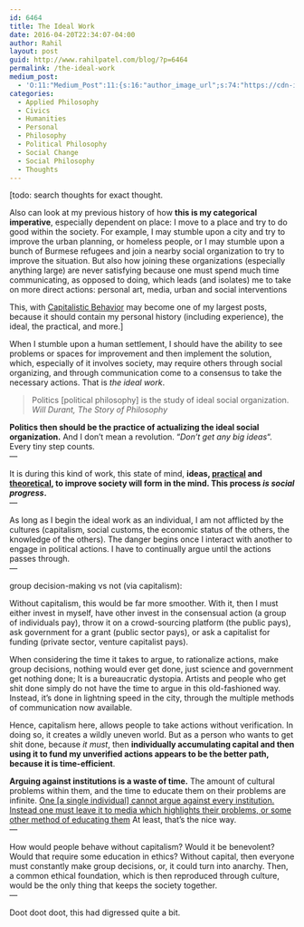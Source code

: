 ```yaml
---
id: 6464
title: The Ideal Work
date: 2016-04-20T22:34:07-04:00
author: Rahil
layout: post
guid: http://www.rahilpatel.com/blog/?p=6464
permalink: /the-ideal-work
medium_post:
  - 'O:11:"Medium_Post":11:{s:16:"author_image_url";s:74:"https://cdn-images-1.medium.com/fit/c/200/200/1*dmbNkD5D-u45r44go_cf0g.png";s:10:"author_url";s:28:"https://medium.com/@rahil627";s:11:"byline_name";N;s:12:"byline_email";N;s:10:"cross_link";s:2:"no";s:2:"id";s:12:"ef5f2d78a9f0";s:21:"follower_notification";s:3:"yes";s:7:"license";s:19:"all-rights-reserved";s:14:"publication_id";s:2:"-1";s:6:"status";s:6:"public";s:3:"url";s:56:"https://medium.com/@rahil627/the-ideal-work-ef5f2d78a9f0";}'
categories:
  - Applied Philosophy
  - Civics
  - Humanities
  - Personal
  - Philosophy
  - Political Philosophy
  - Social Change
  - Social Philosophy
  - Thoughts
---
```

[todo: search thoughts for exact thought. 

Also can look at my previous history of how **this is my categorical imperative**, especially dependent on place: I move to a place and try to do good within the society. For example, I may stumble upon a city and try to improve the urban planning, or homeless people, or I may stumble upon a bunch of Burmese refugees and join a nearby social organization to try to improve the situation. But also how joining these organizations (especially anything large) are never satisfying because one must spend much time communicating, as opposed to doing, which leads (and isolates) me to take on more direct actions: personal art, media, urban and social interventions

This, with [Capitalistic Behavior](http://www.rahilpatel.com/blog/capitalistic-behavior) may become one of my largest posts, because it should contain my personal history (including experience), the ideal, the practical, and more.]

When I stumble upon a human settlement, I should have the ability to see problems or spaces for improvement and then implement the solution, which, especially of it involves society, may require others through social organizing, and through communication come to a consensus to take the necessary actions. That is _the ideal work_.

> Politics [political philosophy] is the study of ideal social organization.  
> <cite>Will Durant, The Story of Philosophy</cite>

**Politics then should be the practice of actualizing the ideal social organization.** And I don&#8217;t mean a revolution. &#8220;_Don&#8217;t get any big ideas_&#8220;. Every tiny step counts.  
&#8212;

It is during this kind of work, this state of mind, **ideas, [practical](http://www.rahilpatel.com/blog/valuable-things-ive-written#future) and [theoretical](http://www.rahilpatel.com/blog/valuable-things-ive-written#ideals), to improve society will form in the mind. This process _is_ _social progress_.**  
&#8212;

As long as I begin the ideal work as an individual, I am not afflicted by the cultures (capitalism, social customs, the economic status of the others, the knowledge of the others). The danger begins once I interact with another to engage in political actions. I have to continually argue until the actions passes through.  
&#8212;

group decision-making vs not (via capitalism):

Without capitalism, this would be far more smoother. With it, then I must either invest in myself, have other invest in the consensual action (a group of individuals pay), throw it on a crowd-sourcing platform (the public pays), ask government for a grant (public sector pays), or ask a capitalist for funding (private sector, venture capitalist pays).

When considering the time it takes to argue, to rationalize actions, make group decisions, nothing would ever get done, just science and government get nothing done; It is a bureaucratic dystopia. Artists and people who get shit done simply do not have the time to argue in this old-fashioned way. Instead, it&#8217;s done in lightning speed in the city, through the multiple methods of communication now available.

Hence, capitalism here, allows people to take actions without verification. In doing so, it creates a wildly uneven world. But as a person who wants to get shit done, because _it must_, then **individually accumulating capital and then using it to fund my unverified actions appears to be the better path, because it is time-efficient**.

**Arguing against institutions is a waste of time.** The amount of cultural problems within them, and the time to educate them on their problems are infinite. [One [a single individual] cannot argue against every institution. Instead one must leave it to media which highlights their problems, or some other method of educating them](http://www.rahilpatel.com/blog/language-and-decision-making) At least, that&#8217;s the nice way.  
&#8212;

How would people behave without capitalism? Would it be benevolent? Would that require some education in ethics? Without capital, then everyone must constantly make group decisions, or, it could turn into anarchy. Then, a common ethical foundation, which is then reproduced through culture, would be the only thing that keeps the society together.  
&#8212;

Doot doot doot, this had digressed quite a bit.